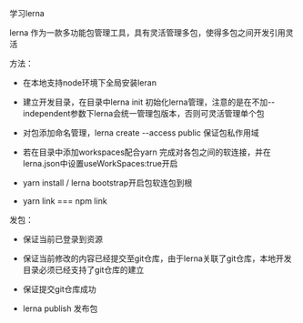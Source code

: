 学习lerna

lerna 作为一款多功能包管理工具，具有灵活管理多包，使得多包之间开发引用灵活

方法：

 - 在本地支持node环境下全局安装leran

 - 建立开发目录，在目录中lerna init 初始化lerna管理，注意的是在不加--independent参数下lerna会统一管理包版本，否则可灵活管理单个包

 - 对包添加命名管理，lerna create <packageName> --access public 保证包私作用域

 - 若在目录中添加workspaces配合yarn 完成对各包之间的软连接，并在lerna.json中设置useWorkSpaces:true开启

 - yarn install / lerna bootstrap开启包软连包到根

 - yarn link === npm link

发包：

 - 保证当前已登录到资源

 - 保证当前修改的内容已经提交至git仓库，由于lerna关联了git仓库，本地开发目录必须已经支持了git仓库的建立

 - 保证提交git仓库成功

 - lerna publish 发布包 

